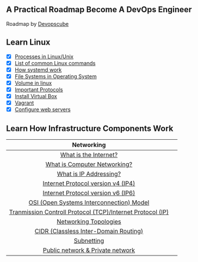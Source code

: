 ## A Practical Roadmap Become A DevOps Engineer 
Roadmap by [Devopscube](https://www.devopscube.com/)

## Learn Linux

- [x] [Processes in Linux/Unix](https://www.geeksforgeeks.org/processes-in-linuxunix/) 
- [x] [List of common Linux commands](learn-linux/command-line-linux.md) 
- [x] [How systemd work](learn-linux/systemd-works.md) 
- [x] [File Systems in Operating System](https://www.geeksforgeeks.org/file-systems-in-operating-system/) 
- [x] [Volume in linux](learn-linux/volume-in-linux.md) 
- [x] [Important Protocols](learn-linux/protocols.md) 
- [x] [Install Virtual Box](learn-linux/virtual-box.md) 
- [x] [Vagrant](learn-linux/vagrant.md) 
- [x] [Configure web servers](learn-linux/nginx.md) 

## Learn How Infrastructure Components Work
| Networking |  |
|    :---:   | :---: |
| [What is the Internet?](https://www.geeksforgeeks.org/types-of-internet-connection/) |  |
| [What is Computer Networking?](https://www.geeksforgeeks.org/what-is-computer-networking/?ref=next_article) |  |
| [What is IP Addressing?](https://www.geeksforgeeks.org/what-is-an-ip-address/) |  |
| [Internet Protocol version v4  (IP4)](https://www.geeksforgeeks.org/what-is-ipv4/) |  |
| [Internet Protocol version v6  (IP6)](https://www.geeksforgeeks.org/what-is-ipv6/) |  |
| [OSI (Open Systems Interconnection) Model](infrastructure-component/osi-model.md) |  |
| [Tranmission Controll Protocol (TCP)/Internet Protocol (IP)](infrastructure-component/tcp-model.md) |  |
| [Networking Topologies](infrastructure-component/networking-topologies.md) |  |
| [CIDR (Classless Inter-Domain Routing)](infrastructure-component/cidr-notations.md) |  |
| [Subnetting](infrastructure-component/subnetting.md) |  |
| [Public network & Private network](infrastructure-component/public-network-and-private-network.md) |  |

